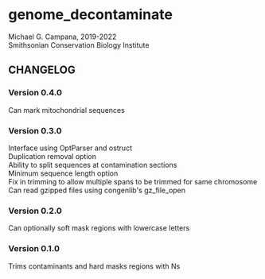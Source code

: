 # genome_decontaminate  
Michael G. Campana, 2019-2022  
Smithsonian Conservation Biology Institute  

## CHANGELOG  
### Version 0.4.0  
Can mark mitochondrial sequences  

### Version 0.3.0  
Interface using OptParser and ostruct  
Duplication removal option  
Ability to split sequences at contamination sections  
Minimum sequence length option  
Fix in trimming to allow multiple spans to be trimmed for same chromosome  
Can read gzipped files using congenlib's gz_file_open  

### Version 0.2.0  
Can optionally soft mask regions with lowercase letters  

### Version 0.1.0  
Trims contaminants and hard masks regions with Ns  
